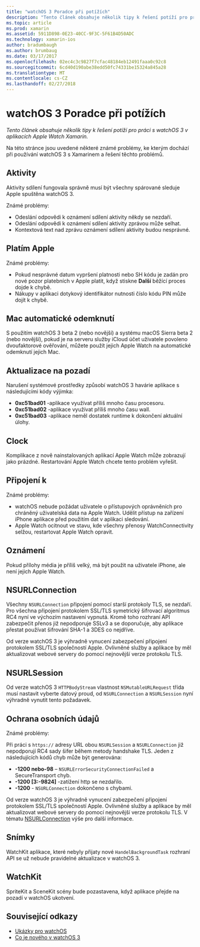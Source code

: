 ```yaml
---
title: "watchOS 3 Poradce při potížích"
description: "Tento článek obsahuje několik tipy k řešení potíží pro práci s watchOS 3 v aplikacích Apple Watch Xamarin."
ms.topic: article
ms.prod: xamarin
ms.assetid: 5911D898-0E23-40CC-9F3C-5F61B4D50ADC
ms.technology: xamarin-ios
author: bradumbaugh
ms.author: brumbaug
ms.date: 03/17/2017
ms.openlocfilehash: 02ec4c3c9827f7cfac48184eb12491faaa0c92c8
ms.sourcegitcommit: 6cd40d190abe38edd50fc74331be15324a845a28
ms.translationtype: MT
ms.contentlocale: cs-CZ
ms.lasthandoff: 02/27/2018
---
```

# <a name="watchos-3-troubleshooting"></a>watchOS 3 Poradce při potížích

_Tento článek obsahuje několik tipy k řešení potíží pro práci s watchOS 3 v aplikacích Apple Watch Xamarin._

Na této stránce jsou uvedené některé známé problémy, ke kterým dochází při používání watchOS 3 s Xamarinem a řešení těchto problémů.

## <a name="activities"></a>Aktivity

Aktivity sdílení fungovala správně musí být všechny spárované sleduje Apple spuštěna watchOS 3.

Známé problémy:

- Odeslání odpovědi k oznámení sdílení aktivity někdy se nezdaří.
- Odeslání odpovědi k oznámení sdílení aktivity zprávou může selhat.
- Kontextová text nad zprávu oznámení sdílení aktivity budou nesprávné.


## <a name="apple-pay"></a>Platím Apple

Známé problémy:

- Pokud nesprávné datum vypršení platnosti nebo SH kódu je zadán pro nové pozor platebních v Apple platit, když stiskne **Další** běžící proces dojde k chybě.
- Nákupy v aplikaci dotykový identifikátor nutnosti číslo kódu PIN může dojít k chybě.



## <a name="auto-mac-unlock"></a>Mac automatické odemknutí

S použitím watchOS 3 beta 2 (nebo novější) a systému macOS Sierra beta 2 (nebo novější), pokud je na serveru služby iCloud účet uživatele povoleno dvoufaktorové ověřování, můžete použít jejich Apple Watch na automatické odemknutí jejich Mac.



## <a name="background-refresh"></a>Aktualizace na pozadí

Narušení systémové prostředky způsobí watchOS 3 havárie aplikace s následujícími kódy výjimka:

- **0xc51bad01** -aplikace využívat příliš mnoho času procesoru.
- **0xc51bad02** -aplikace využívat příliš mnoho času wall.
- **0xc51bad03** -aplikace neměl dostatek runtime k dokončení aktuální úlohy.



## <a name="clock"></a>Clock

Komplikace z nově nainstalovaných aplikací Apple Watch může zobrazují jako prázdné. Restartování Apple Watch chcete tento problém vyřešit.


## <a name="connectivity"></a>Připojení k

Známé problémy:

- watchOS nebude požádat uživatele o přístupových oprávněních pro chráněný uživatelská data na Apple Watch. Udělit přístup na zařízení iPhone aplikace před použitím dat v aplikaci sledování.
- Apple Watch ocitnout ve stavu, kde všechny přenosy WatchConnectivity selžou, restartovat Apple Watch opravit.


## <a name="notifications"></a>Oznámení

Pokud přílohy média je příliš velký, má být použit na uživatele iPhone, ale není jejich Apple Watch.


## <a name="nsurlconnection"></a>NSURLConnection

Všechny `NSURLConnection` připojení pomocí starší protokoly TLS, se nezdaří. Pro všechna připojení protokolem SSL/TLS symetrický šifrovací algoritmus RC4 nyní ve výchozím nastavení vypnutá. Kromě toho rozhraní API zabezpečit přenos již nepodporuje SSLv3 a se doporučuje, aby aplikace přestat používat šifrování SHA-1 a 3DES co nejdříve.

Od verze watchOS 3 je výhradně vynucení zabezpečení připojení protokolem SSL/TLS společností Apple. Ovlivněné služby a aplikace by měl aktualizovat webové servery do pomocí nejnovější verze protokolu TLS.


## <a name="nsurlsession"></a>NSURLSession

Od verze watchOS 3 `HTTPBodyStream` vlastnost `NSMutableURLRequest` třída musí nastavit vyberte datový proud, od `NSURLConnection` a `NSURLSession` nyní výhradně vynutit tento požadavek.


## <a name="privacy"></a>Ochrana osobních údajů

Známé problémy:

Při práci s `https://` adresy URL obou `NSURLSession` a `NSURLConnection` již nepodporují RC4 sady šifer během metody handshake TLS. Jeden z následujících kódů chyb může být generována:

- **-1200 nebo-98** – `NSURLErrorSecurityConnectionFailed` a SecureTransport chyb.
- **-1200 [3:-9824]** -zatížení http se nezdařilo.
- **-1200**  -  `NSURLConnection` dokončeno s chybami.

Od verze watchOS 3 je výhradně vynucení zabezpečení připojení protokolem SSL/TLS společností Apple. Ovlivněné služby a aplikace by měl aktualizovat webové servery do pomocí nejnovější verze protokolu TLS. V tématu [NSURLConnection](#NSURLConnection) výše pro další informace.


## <a name="snapshots"></a>Snímky

WatchKit aplikace, které nebyly přijaty nové `HandelBackgroundTask` rozhraní API se už nebude pravidelné aktualizace v watchOS 3. 


## <a name="watchkit"></a>WatchKit

SpriteKit a SceneKit scény bude pozastavena, když aplikace přejde na pozadí v watchOS ukotvení.


## <a name="related-links"></a>Související odkazy

- [Ukázky pro watchOS](https://developer.xamarin.com/samples/watchos/all/)
- [Co je nového v watchOS 3](https://developer.apple.com/library/prerelease/content/releasenotes/General/WhatsNewInwatchOS/Articles/watchOS3.html#//apple_ref/doc/uid/TP40017085-SW1)
